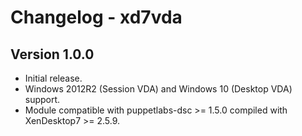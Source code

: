 # Changelog - xd7vda #

## Version 1.0.0 ##
- Initial release.
- Windows 2012R2 (Session VDA) and Windows 10 (Desktop VDA) support.
- Module compatible with puppetlabs-dsc >= 1.5.0 compiled with XenDesktop7 >= 2.5.9.
